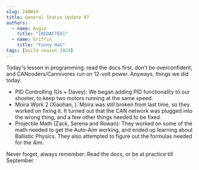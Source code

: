 ```yaml
---
slug: 24BW1H
title: General Status Update 07
authors:
  - name: Augie
    title: "[REDACTED]"
  - name: Griffin
    title: "Funny Hat"
tags: [build season 2024]
---
```


Today's lesson in programming: read the docs first, don't be overconfident, and CANcoders/Cannivores run on 12-volt power. Anyways, things we did today:
* PID Controlling (Us + Davey): We began adding PID functionality to our shooter, to keep two motors running at the same speed.
* Moira Work 2 (Xiaohan, ): Moira was still broken from last time, so they worked on fixing it. It turned out that the CAN network was plugged into the wrong thing, and a few other things needed to be fixed.
* Projectile Math (Zack, Serena and Rowan): They worked on some of the math needed to get the Auto-Aim working, and ended up learning about Ballistic Physics. They also attempted to figure out the formulas needed for the Aim.

Never forget, always remember: Read the docs, or be at practice till September.